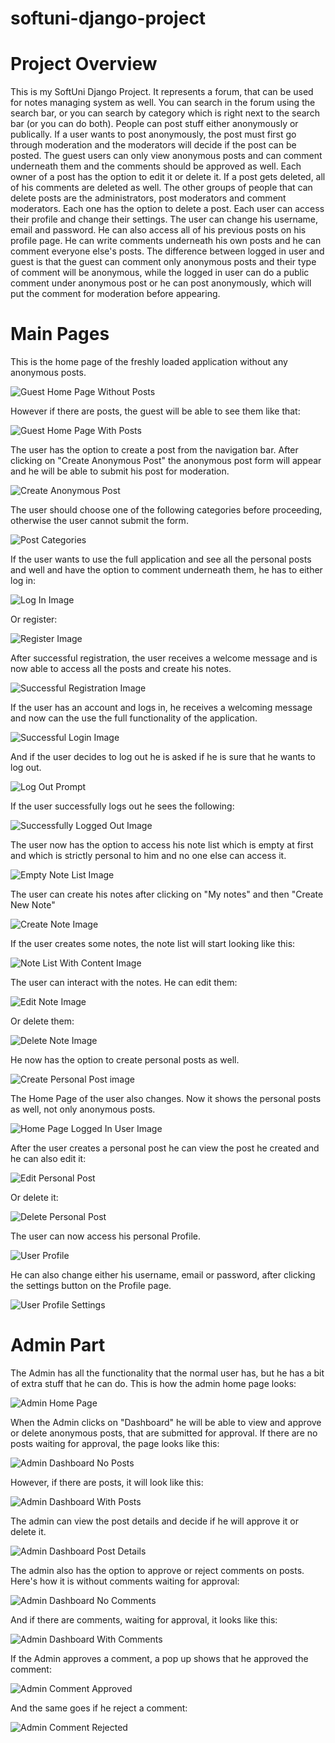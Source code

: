 # softuni-django-project

# Project Overview
This is my SoftUni Django Project. It represents a forum, that can be used for notes managing system as well. You can search in the forum using the search bar, or you can search by category which is right next to the search bar (or you can do both). People can post stuff either anonymously or publically. If a user wants to post anonymously, the post must first go through moderation and the moderators will decide if the post can be posted. The guest users can only view anonymous posts and can comment underneath them and the comments should be approved as well. Each owner of a post has the option to edit it or delete it. If a post gets deleted, all of his comments are deleted as well. The other groups of people that can delete posts are the administrators, post moderators and comment moderators. Each one has the option to delete a post. Each user can access their profile and change their settings. The user can change his username, email and password. He can also access all of his previous posts on his profile page. He can write comments underneath his own posts and he can comment everyone else's posts. The difference between logged in user and guest is that the guest can comment only anonymous posts and their type of comment will be anonymous, while the logged in user can do a public comment under anonymous post or he can post anonymously, which will put the comment for moderation before appearing.


# Main Pages
This is the home page of the freshly loaded application without any anonymous posts.

![Guest Home Page Without Posts](readme_images/guest_home_page_no_posts.png)

However if there are posts, the guest will be able to see them like that:

![Guest Home Page With Posts](readme_images/guest_home_page_with_posts.png)

The user has the option to create a post from the navigation bar. After clicking on "Create Anonymous Post" the anonymous post form will appear and he will be able to submit his post for moderation.

![Create Anonymous Post](readme_images/create_anonymous_post_form.png)

The user should choose one of the following categories before proceeding, otherwise the user cannot submit the form.

![Post Categories](readme_images/categories.png)

If the user wants to use the full application and see all the personal posts and well and have the option to comment underneath them, he has to either log in:

![Log In Image](readme_images/login_form.png)

Or register:

![Register Image](readme_images/register_form.png)

After successful registration, the user receives a welcome message and is now able to access all the posts and create his notes.

![Successful Registration Image](readme_images/after_successful_registration.png)

If the user has an account and logs in, he receives a welcoming message and now can the use the full functionality of the application.

![Successful Login Image](readme_images/after_login_image.png)

And if the user decides to log out he is asked if he is sure that he wants to log out.

![Log Out Prompt](readme_images/logout_confirmation.png)

If the user successfully logs out he sees the following:

![Successfully Logged Out Image](readme_images/after_logout_image.png)

The user now has the option to access his note list which is empty at first and which is strictly personal to him and no one else can access it.

![Empty Note List Image](readme_images/empty_note_list.png)

The user can create his notes after clicking on "My notes" and then "Create New Note"

![Create Note Image](readme_images/note_creation_form.png)

If the user creates some notes, the note list will start looking like this:

![Note List With Content Image](readme_images/note_list_with_content.png)

The user can interact with the notes. He can edit them:

![Edit Note Image](readme_images/note_edit_form.png)

Or delete them:

![Delete Note Image](readme_images/note_delete.png)

He now has the option to create personal posts as well.

![Create Personal Post image](readme_images/create_personal_post.png)

The Home Page of the user also changes. Now it shows the personal posts as well, not only anonymous posts.

![Home Page Logged In User Image](readme_images/home_page_logged_in_user.png)

After the user creates a personal post he can view the post he created and he can also edit it:

![Edit Personal Post](readme_images/post_owner_edit.png)

Or delete it:

![Delete Personal Post](readme_images/post_owner_delete.png)

The user can now access his personal Profile.

![User Profile](readme_images/user_profile_overview.png)

He can also change either his username, email or password, after clicking the settings button on the Profile page.

![User Profile Settings](readme_images/user_profile_settings.png)


# Admin Part

The Admin has all the functionality that the normal user has, but he has a bit of extra stuff that he can do. This is how the admin home page looks:

![Admin Home Page](readme_images/admin_home_page.png)

When the Admin clicks on "Dashboard" he will be able to view and approve or delete anonymous posts, that are submitted for approval. If there are no posts waiting for approval, the page looks like this:

![Admin Dashboard No Posts](readme_images/admin_dashboard_no_images.png)

However, if there are posts, it will look like this:

![Admin Dashboard With Posts](readme_images/admin_dashboard_with_posts_for_approval.png)

The admin can view the post details and decide if he will approve it or delete it.

![Admin Dashboard Post Details](readme_images/admin_dashboard_post_details.png)

The admin also has the option to approve or reject comments on posts. Here's how it is without comments waiting for approval:

![Admin Dashboard No Comments](readme_images/admin_dashboard_no_comments.png)

And if there are comments, waiting for approval, it looks like this:

![Admin Dashboard With Comments](readme_images/admin_dashboard_comment_section_with_comments.png)

If the Admin approves a comment, a pop up shows that he approved the comment:

![Admin Comment Approved](readme_images/admin_dashboard_comment_approved.png)

And the same goes if he reject a comment:

![Admin Comment Rejected](readme_images/admin_dashboard_comment_rejected.png)
